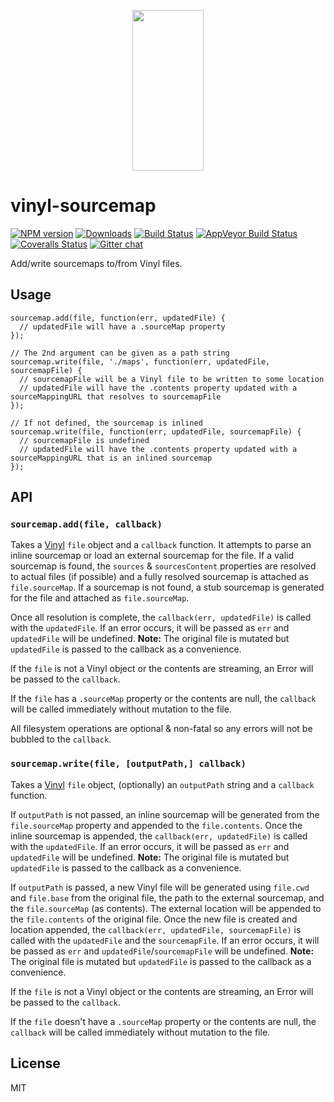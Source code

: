 <p align="center">
  <a href="http://gulpjs.com">
    <img height="257" width="114" src="https://raw.githubusercontent.com/gulpjs/artwork/master/gulp-2x.png">
  </a>
</p>

<h1 id="vinyl-sourcemap">vinyl-sourcemap</h1>

<p><a href="https://npmjs.com/package/vinyl-sourcemap"><img src="http://img.shields.io/npm/v/vinyl-sourcemap.svg" alt="NPM version" /></a> <a href="https://npmjs.com/package/vinyl-sourcemap"><img src="http://img.shields.io/npm/dm/vinyl-sourcemap.svg" alt="Downloads" /></a> <a href="https://travis-ci.org/gulpjs/vinyl-sourcemap"><img src="http://img.shields.io/travis/gulpjs/vinyl-sourcemap.svg?label=travis-ci" alt="Build Status" /></a> <a href="https://ci.appveyor.com/project/gulpjs/vinyl-sourcemap"><img src="https://img.shields.io/appveyor/ci/gulpjs/vinyl-sourcemap.svg?label=appveyor" alt="AppVeyor Build Status" /></a> <a href="https://coveralls.io/r/gulpjs/vinyl-sourcemap"><img src="http://img.shields.io/coveralls/gulpjs/vinyl-sourcemap/master.svg" alt="Coveralls Status" /></a> <a href="https://gitter.im/gulpjs/gulp"><img src="https://badges.gitter.im/gulpjs/gulp.png" alt="Gitter chat" /></a></p>

<p>Add/write sourcemaps to/from Vinyl files.</p>

<h2 id="usage">Usage</h2>

<pre><code class="js">sourcemap.add(file, function(err, updatedFile) {
  // updatedFile will have a .sourceMap property
});

// The 2nd argument can be given as a path string
sourcemap.write(file, './maps', function(err, updatedFile, sourcemapFile) {
  // sourcemapFile will be a Vinyl file to be written to some location
  // updatedFile will have the .contents property updated with a sourceMappingURL that resolves to sourcemapFile
});

// If not defined, the sourcemap is inlined
sourcemap.write(file, function(err, updatedFile, sourcemapFile) {
  // sourcemapFile is undefined
  // updatedFile will have the .contents property updated with a sourceMappingURL that is an inlined sourcemap
});
</code></pre>

<h2 id="api">API</h2>

<h3 id="%60sourcemap.addfile%2C-callback%60"><code>sourcemap.add(file, callback)</code></h3>

<p>Takes a <a href="https://github.com/gulpjs/vinyl">Vinyl</a> <code>file</code> object and a <code>callback</code> function. It attempts to parse an inline sourcemap or load an external sourcemap for the file. If a valid sourcemap is found, the <code>sources</code> &amp; <code>sourcesContent</code> properties are resolved to actual files (if possible) and a fully resolved sourcemap is attached as <code>file.sourceMap</code>. If a sourcemap is not found, a stub sourcemap is generated for the file and attached as <code>file.sourceMap</code>.</p>

<p>Once all resolution is complete, the <code>callback(err, updatedFile)</code> is called with the <code>updatedFile</code>. If an error occurs, it will be passed as <code>err</code> and <code>updatedFile</code> will be undefined. <strong>Note:</strong> The original file is mutated but <code>updatedFile</code> is passed to the callback as a convenience.</p>

<p>If the <code>file</code> is not a Vinyl object or the contents are streaming, an Error will be passed to the <code>callback</code>.</p>

<p>If the <code>file</code> has a <code>.sourceMap</code> property or the contents are null, the <code>callback</code> will be called immediately without mutation to the file.</p>

<p>All filesystem operations are optional &amp; non-fatal so any errors will not be bubbled to the <code>callback</code>.</p>

<h3 id="%60sourcemap.writefile%2C-outputpath%2C-callback%60"><code>sourcemap.write(file, [outputPath,] callback)</code></h3>

<p>Takes a <a href="https://github.com/gulpjs/vinyl">Vinyl</a> <code>file</code> object, (optionally) an <code>outputPath</code> string and a <code>callback</code> function.</p>

<p>If <code>outputPath</code> is not passed, an inline sourcemap will be generated from the <code>file.sourceMap</code> property and appended to the <code>file.contents</code>. Once the inline sourcemap is appended, the <code>callback(err, updatedFile)</code> is called with the <code>updatedFile</code>. If an error occurs, it will be passed as <code>err</code> and <code>updatedFile</code> will be undefined. <strong>Note:</strong> The original file is mutated but <code>updatedFile</code> is passed to the callback as a convenience.</p>

<p>If <code>outputPath</code> is passed, a new Vinyl file will be generated using <code>file.cwd</code> and <code>file.base</code> from the original file, the path to the external sourcemap, and the <code>file.sourceMap</code> (as contents). The external location will be appended to the <code>file.contents</code> of the original file. Once the new file is created and location appended, the <code>callback(err, updatedFile, sourcemapFile)</code> is called with the <code>updatedFile</code> and the <code>sourcemapFile</code>. If an error occurs, it will be passed as <code>err</code> and <code>updatedFile</code>/<code>sourcemapFile</code> will be undefined. <strong>Note:</strong> The original file is mutated but <code>updatedFile</code> is passed to the callback as a convenience.</p>

<p>If the <code>file</code> is not a Vinyl object or the contents are streaming, an Error will be passed to the <code>callback</code>.</p>

<p>If the <code>file</code> doesn't have a <code>.sourceMap</code> property or the contents are null, the <code>callback</code> will be called immediately without mutation to the file.</p>

<h2 id="license">License</h2>

<p>MIT</p>
